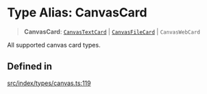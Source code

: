 # Type Alias: CanvasCard

> **CanvasCard**: [`CanvasTextCard`](../classes/CanvasTextCard.md) \| [`CanvasFileCard`](../classes/CanvasFileCard.md) \| `CanvasWebCard`

All supported canvas card types.

## Defined in

[src/index/types/canvas.ts:119](https://github.com/blacksmithgu/datacore/blob/68b5529e5bdbcee81e7112d11ecb8c7d40cbb0f2/src/index/types/canvas.ts#L119)
